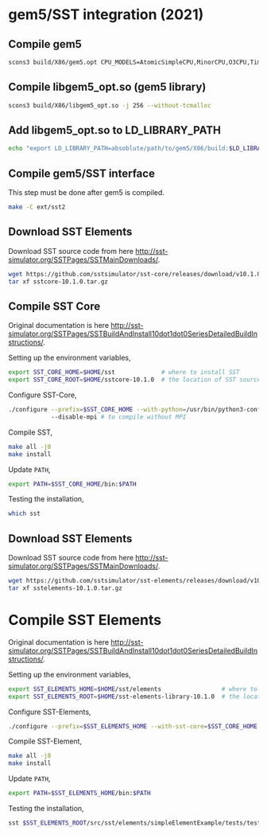 # gem5/SST integration (2021)



## Compile gem5
```sh
scons3 build/X86/gem5.opt CPU_MODELS=AtomicSimpleCPU,MinorCPU,O3CPU,TimingSimpleCPU -j256 --without-tcmalloc
```

## Compile libgem5_opt.so (gem5 library)
```sh
scons3 build/X86/libgem5_opt.so -j 256 --without-tcmalloc
```

## Add libgem5_opt.so to LD_LIBRARY_PATH
```sh
echo "export LD_LIBRARY_PATH=absoblute/path/to/gem5/X86/build:$LD_LIBRARY_PATH" > ~/.bashrc
```

## Compile gem5/SST interface
This step must be done after gem5 is compiled.
```sh
make -C ext/sst2
```

## Download SST Elements
Download SST source code from here <http://sst-simulator.org/SSTPages/SSTMainDownloads/>.
```sh
wget https://github.com/sstsimulator/sst-core/releases/download/v10.1.0_Final/sstcore-10.1.0.tar.gz
tar xf sstcore-10.1.0.tar.gz
```

## Compile SST Core
Original documentation is here <http://sst-simulator.org/SSTPages/SSTBuildAndInstall10dot1dot0SeriesDetailedBuildInstructions/>.

Setting up the environment variables,
```sh
export SST_CORE_HOME=$HOME/sst             # where to install SST
export SST_CORE_ROOT=$HOME/sstcore-10.1.0  # the location of SST source code
```

Configure SST-Core,
```sh
./configure --prefix=$SST_CORE_HOME --with-python=/usr/bin/python3-config
            --disable-mpi # to compile without MPI
```

Compile SST,
```sh
make all -j8
make install
```

Update `PATH`,
```sh
export PATH=$SST_CORE_HOME/bin:$PATH
```

Testing the installation,
```sh
which sst
```




## Download  SST Elements
Download SST source code from here <http://sst-simulator.org/SSTPages/SSTMainDownloads/>.
```sh
wget https://github.com/sstsimulator/sst-elements/releases/download/v10.1.0_Final/sstelements-10.1.0.tar.gz
tar xf sstelements-10.1.0.tar.gz
```
# Compile SST Elements
Original documentation is here <http://sst-simulator.org/SSTPages/SSTBuildAndInstall10dot1dot0SeriesDetailedBuildInstructions/>.

Setting up the environment variables,
```sh
export SST_ELEMENTS_HOME=$HOME/sst/elements                 # where to install SST
export SST_ELEMENTS_ROOT=$HOME/sst-elements-library-10.1.0  # the location of SST source code
```

Configure SST-Elements,
```sh
./configure --prefix=$SST_ELEMENTS_HOME --with-sst-core=$SST_CORE_HOME --with-python=/usr/bin/python3-config
```

Compile SST-Element,
```sh
make all -j8
make install
```

Update `PATH`,
```sh
export PATH=$SST_ELEMENTS_HOME/bin:$PATH
```

Testing the installation,
```sh
sst $SST_ELEMENTS_ROOT/src/sst/elements/simpleElementExample/tests/test_simpleRNGComponent_mersenne.py
```